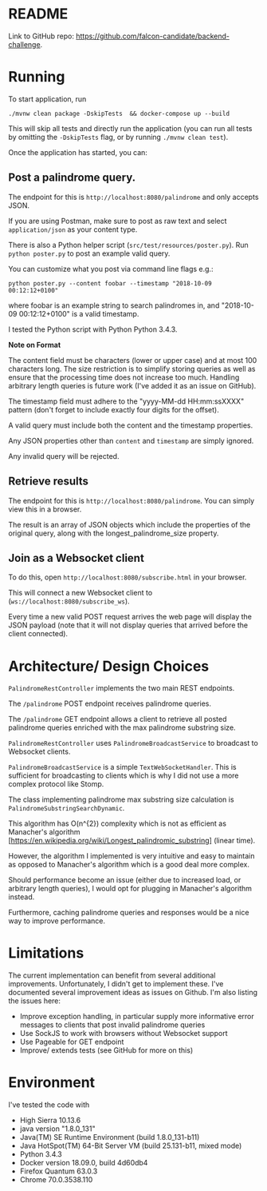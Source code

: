 README
======

Link to GitHub repo: https://github.com/falcon-candidate/backend-challenge.

# Running

To start application, run

```
./mvnw clean package -DskipTests  && docker-compose up --build
```

This will skip all tests and directly run the application (you can run all tests by omitting the `-DskipTests` flag, or by running `./mvnw clean test`).

Once the application has started, you can:

## Post a palindrome query. 

The endpoint for this is `http://localhost:8080/palindrome` and only accepts JSON. 

If you are using Postman, make sure to post as raw text and select `application/json` as your content type. 

There is also a Python helper script (`src/test/resources/poster.py`). Run `python poster.py` to post an example valid query.

You can customize what you post via command line flags e.g.:

```
python poster.py --content foobar --timestamp "2018-10-09 00:12:12+0100"
```

where foobar is an example string to search palindromes in, and "2018-10-09 00:12:12+0100" is a valid timestamp.

I tested the Python script with Python Python 3.4.3.

__Note on Format__

The content field must be characters (lower or upper case) and at most 100 characters long. The size restriction is to simplify storing queries as well as ensure that the processing time does not increase too much. Handling arbitrary length queries is future work (I've added it as an issue on GitHub).

The timestamp field must adhere to the "yyyy-MM-dd HH:mm:ssXXXX" pattern (don't forget to include exactly four digits for the offset).

A valid query must include both the content and the timestamp properties.

Any JSON properties other than `content` and `timestamp` are simply ignored.

Any invalid query will be rejected.

## Retrieve results

The endpoint for this is `http://localhost:8080/palindrome`. You can simply view this in a browser.

The result is an array of JSON objects which include the properties of the original query, along with the longest_palindrome_size property.

## Join as a Websocket client

To do this, open `http://localhost:8080/subscribe.html` in your browser.

This will connect a new Websocket client to (`ws://localhost:8080/subscribe_ws`).

Every time a new valid POST request arrives the web page will display the JSON payload (note that it will not display queries that arrived before the client connected).

# Architecture/ Design Choices

`PalindromeRestController` implements the two main REST endpoints.

The `/palindrome` POST endpoint receives palindrome queries.

The `/palindrome` GET endpoint allows a client to retrieve all posted palindrome queries enriched with the max palindrome substring size.

`PalindromeRestController` uses `PalindromeBroadcastService` to broadcast to Websocket clients.

`PalindromeBroadcastService` is a simple `TextWebSocketHandler`. This is sufficient for broadcasting to clients which is why I did not use a more complex protocol like Stomp.

The class implementing palindrome max substring size calculation is `PalindromeSubstringSearchDynamic`.

This algorithm has O(n^{2}) complexity which is not as efficient as Manacher's algorithm [https://en.wikipedia.org/wiki/Longest_palindromic_substring] (linear time).

However, the algorithm I implemented is very intuitive and easy to maintain as opposed to Manacher's algorithm which is a good deal more complex.

Should performance become an issue (either due to increased load, or arbitrary length queries), I would opt for plugging in Manacher's algorithm instead.

Furthermore, caching palindrome queries and responses would be a nice way to improve performance.

# Limitations

The current implementation can benefit from several additional improvements. Unfortunately, I didn't get to implement these. I've documented several improvement ideas as issues on Github. I'm also listing the issues here:

- Improve exception handling, in particular supply more informative error messages to clients that post invalid palindrome queries
- Use SockJS to work with browsers without Websocket support
- Use Pageable for GET endpoint
- Improve/ extends tests (see GitHub for more on this)

# Environment

I've tested the code with

- High Sierra 10.13.6
- java version "1.8.0_131"
- Java(TM) SE Runtime Environment (build 1.8.0_131-b11)
- Java HotSpot(TM) 64-Bit Server VM (build 25.131-b11, mixed mode)
- Python 3.4.3
- Docker version 18.09.0, build 4d60db4
- Firefox Quantum 63.0.3
- Chrome 70.0.3538.110
